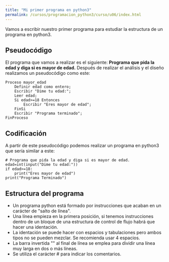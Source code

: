 ```yaml
---
title: "Mi primer programa en python3"
permalink: /cursos/programacion_python3/curso/u06/index.html
---
```



Vamos a escribir nuestro primer programa para estudiar la estructura de un programa en python3.

## Pseudocódigo

El programa que vamos a realizar es el siguiente: **Programa que pida la edad y diga si es mayor de edad.** Después de realizar el análisis y el diseño realizamos un pseudocódigo como este:

    Proceso mayor_edad
    	Definir edad como entero;
    	Escribir "Dime tu edad:";
    	Leer edad;
    	Si edad>=18 Entonces
    		Escribir "Eres mayor de edad";
    	FinSi
    	Escribir "Programa terminado";
    FinProceso

## Codificación

A partir de este pseudocódigo podemos realizar un programa en python3 que sería similar a este:

    # Programa que pida la edad y diga si es mayor de edad.
    edad=int(input("Dime tu edad:"))
    if edad>=18:
        print("Eres mayor de edad")
    print("Programa Terminado")

## Estructura del programa

* Un programa python está formado por instrucciones que acaban en un carácter de "salto de línea".
* Una línea empieza en la primera posición, si tenemos instrucciones dentro de un bloque de una estructura de control de flujo habrá que hacer una identación.
* La identación se puede hacer con espacios y tabulaciones pero ambos tipos no se pueden mezclar. Se recomienda usar 4 espacios.
* La barra invertida "\" al final de línea se emplea para dividir una línea muy larga en dos o más líneas.
* Se utiliza el carácter # para indicar los comentarios.

